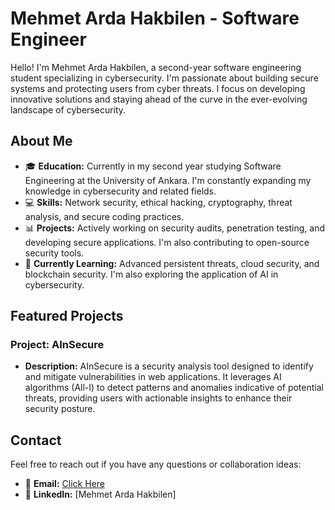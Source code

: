 # Mehmet Arda Hakbilen - Software Engineer

Hello! I'm Mehmet Arda Hakbilen, a second-year software engineering student specializing in cybersecurity. I'm passionate about building secure systems and protecting users from cyber threats. I focus on developing innovative solutions and staying ahead of the curve in the ever-evolving landscape of cybersecurity.

## About Me
- 🎓 **Education:** Currently in my second year studying Software Engineering at the University of Ankara. I'm constantly expanding my knowledge in cybersecurity and related fields.
- 💻 **Skills:** Network security, ethical hacking, cryptography, threat analysis, and secure coding practices.
- 📊 **Projects:** Actively working on security audits, penetration testing, and developing secure applications. I'm also contributing to open-source security tools.
- 🌱 **Currently Learning:** Advanced persistent threats, cloud security, and blockchain security. I'm also exploring the application of AI in cybersecurity.

## Featured Projects
### Project: AInSecure
- **Description:** AInSecure is a security analysis tool designed to identify and mitigate vulnerabilities in web applications. It leverages AI algorithms (All-I) to detect patterns and anomalies indicative of potential threats, providing users with actionable insights to enhance their security posture.

## Contact
Feel free to reach out if you have any questions or collaboration ideas:

- 📧 **Email:** [Click Here](mailto:mehmethakbilen2005@gmail.com)
- 💼 **LinkedIn:** [Mehmet Arda Hakbilen]

